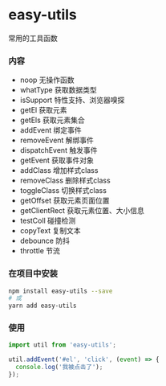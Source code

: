 # easy-utils
常用的工具函数

### 内容
  + noop 无操作函数
  + whatType 获取数据类型
  + isSupport 特性支持、浏览器嗅探
  + getEl 获取元素
  + getEls 获取元素集合
  + addEvent 绑定事件
  + removeEvent 解绑事件
  + dispatchEvent 触发事件
  + getEvent 获取事件对象
  + addClass 增加样式class
  + removeClass 删除样式class
  + toggleClass 切换样式class
  + getOffset 获取元素页面位置
  + getClientRect 获取元素位置、大小信息
  + testColl 碰撞检测
  + copyText 复制文本
  + debounce 防抖
  + throttle 节流

### 在项目中安装
```bash
npm install easy-utils --save
# 或
yarn add easy-utils
```

### 使用
```js
import util from 'easy-utils';

util.addEvent('#el', 'click', (event) => {
  console.log('我被点击了');
});
```
